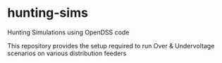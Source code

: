 # hunting-sims
Hunting Simulations using OpenDSS code

This repository provides the setup required to run Over & Undervoltage scenarios on various distribution feeders
